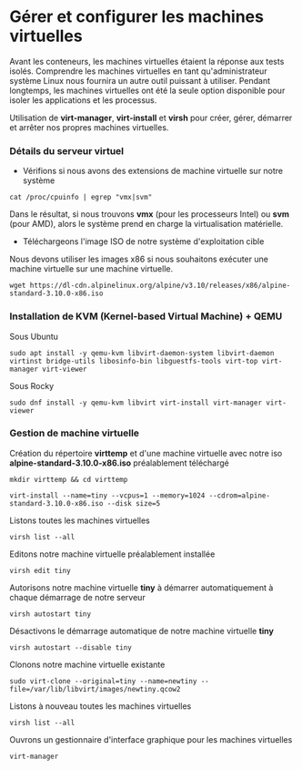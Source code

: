 # Gérer et configurer les machines virtuelles

Avant les conteneurs, les machines virtuelles étaient la réponse aux tests isolés. Comprendre les machines virtuelles en tant qu'administrateur système Linux nous fournira un autre outil puissant à utiliser. Pendant longtemps, les machines virtuelles ont été la seule option disponible pour isoler les applications et les processus.

Utilisation de **virt-manager**, **virt-install** et **virsh** pour créer, gérer, démarrer et arrêter nos propres machines virtuelles.

### Détails du serveur virtuel

- Vérifions si nous avons des extensions de machine virtuelle sur notre système

```
cat /proc/cpuinfo | egrep "vmx|svm"
```

Dans le résultat, si nous trouvons **vmx** (pour les processeurs Intel) ou **svm** (pour AMD), alors le système prend en charge la virtualisation matérielle.

- Téléchargeons l'image ISO de notre système d'exploitation cible

Nous devons utiliser les images x86 si nous souhaitons exécuter une machine virtuelle sur une machine virtuelle.

```
wget https://dl-cdn.alpinelinux.org/alpine/v3.10/releases/x86/alpine-standard-3.10.0-x86.iso
```

### Installation de KVM (Kernel-based Virtual Machine) + QEMU

Sous Ubuntu

```
sudo apt install -y qemu-kvm libvirt-daemon-system libvirt-daemon virtinst bridge-utils libosinfo-bin libguestfs-tools virt-top virt-manager virt-viewer
```

Sous Rocky

```
sudo dnf install -y qemu-kvm libvirt virt-install virt-manager virt-viewer
```

### Gestion de machine virtuelle

Création du répertoire **virttemp** et d'une machine virtuelle avec notre iso **alpine-standard-3.10.0-x86.iso** préalablement téléchargé

```
mkdir virttemp && cd virttemp
```

```
virt-install --name=tiny --vcpus=1 --memory=1024 --cdrom=alpine-standard-3.10.0-x86.iso --disk size=5
```

Listons toutes les machines virtuelles

```
virsh list --all
```

Editons notre machine virtuelle préalablement installée

```
virsh edit tiny
```

Autorisons notre machine virtuelle **tiny** à démarrer automatiquement à chaque démarrage de notre serveur

```
virsh autostart tiny
```

Désactivons le démarrage automatique de notre machine virtuelle **tiny**

```
virsh autostart --disable tiny
```

Clonons notre machine virtuelle existante

```
sudo virt-clone --original=tiny --name=newtiny --file=/var/lib/libvirt/images/newtiny.qcow2
```

Listons à nouveau toutes les machines virtuelles

```
virsh list --all
```

Ouvrons un gestionnaire d'interface graphique pour les machines virtuelles

```
virt-manager
```